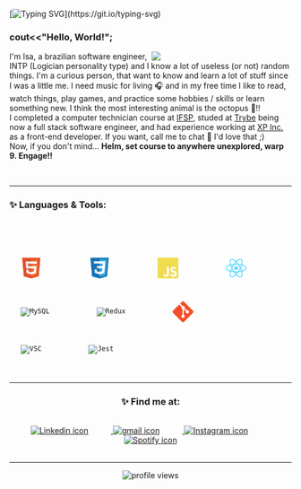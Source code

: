[![Typing SVG](https://readme-typing-svg.herokuapp.com?font=Pacifico&duration=6000&color=00CCB8&width=500&height=100&lines=Call+me+Isa+and+be+my+guest!)](https://git.io/typing-svg)

### cout<<"Hello, World!"; </br>

<div align="center" justify-content="space-between">
  <img align="right" margin-left="5px" width="250px" src="./images/enterprise.gif" />
  <p align="left">
    I'm Isa, a brazilian software engineer, INTP (Logician personality type) and I know a lot of useless (or not) random things. I'm a curious person, that want to know and learn a lot of stuff since I was a little me. I need music for living &#127911; and in my free time I like to read, watch things, play games, and practice some hobbies / skills or learn something new. I think the most interesting animal is the octopus &#128025;!!
    <br> I completed a computer technician course at <a href="https://www.ifsp.edu.br/">IFSP</a>, studed at <a href="https://betrybe.com">Trybe</a> being now a full stack software engineer, and had experience working at <a href="https://www.xpinc.com/">XP Inc.</a> as a front-end developer. If you want, call me to chat &#128172; I'd love that  ;)
    <br> Now, if you don't mind... <strong>Helm, set course to anywhere unexplored, warp 9. Engage!!</strong>
  </p>
</div> 
<br/>

<hr>
  <h3>✨ Languages & Tools: </h3><br/>
  <div style="margin-top: 30px" style="display: inline_block">
    <code style="margin-right: 40px"><img align="center" style="margin: 20px" alt="HTML" height="38" src="https://raw.githubusercontent.com/devicons/devicon/master/icons/html5/html5-original.svg"></code>
    <code style="margin-right: 40px"><img align="center" style="margin: 20px" alt="CSS" height="38" src="https://raw.githubusercontent.com/devicons/devicon/master/icons/css3/css3-original.svg"></code>
    <code style="margin-right: 40px"><img align="center" style="margin: 20px" alt="JavaScript" height="38" src="https://raw.githubusercontent.com/devicons/devicon/master/icons/javascript/javascript-plain.svg"></code>
    <code style="margin-right: 40px"><img align="center" style="margin: 20px" alt="React" height="38" src="https://raw.githubusercontent.com/devicons/devicon/master/icons/react/react-original.svg"></code>
    <code style="margin-right: 40px"><img align="center" style="margin: 20px" alt="MySQL" height="38" src="https://cdn.jsdelivr.net/gh/devicons/devicon/icons/mysql/mysql-original.svg"></code>
    <code style="margin-right: 40px"><img align="center" style="margin: 20px" alt="Redux" height="38" src="https://cdn.jsdelivr.net/gh/devicons/devicon/icons/redux/redux-original.svg"></code>
    <code style="margin-right: 40px"><img align="center" style="margin: 20px" alt="GIT" height="38" src="https://raw.githubusercontent.com/devicons/devicon/master/icons/git/git-original.svg"/></code>
    <code style="margin-right: 40px"><img align="center" style="margin: 20px" alt="VSC" height="38" src="https://cdn.jsdelivr.net/gh/devicons/devicon/icons/vscode/vscode-original.svg" /></code>
    <code><img align="center" style="margin: 20px" alt="Jest" height="38" src="https://cdn.jsdelivr.net/gh/devicons/devicon/icons/jest/jest-plain.svg" /></code>
  </div>
  <br/>
<!-- 
<hr>
  <h3>✨ Stats: </h3><br/>
  <div>
    <a href="https://github.com/Isabela-ac" style="margin: 20px" >
      <img align="center" width=396 src="https://github-readme-stats.vercel.app/api?username=Isabela-ac&hide_border=true&theme=tokyonight&count_private=true" />
    </a>
    <a href="https://github.com/Isabela-ac" style="margin: 20px" >
      <img align="center" width=396 src="https://github-readme-stats.vercel.app/api/top-langs/?username=Isabela-ac&layout=compact&show_icons=true&hide_border=true&theme=tokyonight&langs_count=10" />
    </a>
  </div>
  <br/> -->

<hr>
  <h3 align="center">✨ Find me at: </h3><br/>
  <div align="center">
    <a href="https://www.linkedin.com/in/isabela-assuncao/" target="_blank">
      <img src="https://img.shields.io/badge/-LinkedIn-%230077B5?style=for-the-badge&logo=linkedin&logoColor=white" alt="Linkedin icon" style="margin-right: 40px">
    </a> 
    <a href="mailto:isa.assuncao.dev@gmail.com" target="_blank">
      <img src="https://img.shields.io/badge/Gmail-D14836?style=for-the-badge&logo=gmail&logoColor=white" alt="gmail icon" style="margin-right: 40px">
    </a>
    <a href="https://www.instagram.com/is.a.bela_c/" target="_blank">
      <img src="https://img.shields.io/badge/-Instagram-%23E4405F?style=for-the-badge&logo=instagram&logoColor=white" alt="Instagram icon" style="margin-right: 40px">
    </a>
    <a target="_blank" href="https://open.spotify.com/user/22vj36vogn2tc4gey36zhjkky">
      <img src="https://img.shields.io/badge/Spotify-1ED760?style=for-the-badge&logo=spotify&logoColor=white" alt="Spotify icon" />
    </a>
  </div>
<br/>

---
<div align="center">
  <img src="https://komarev.com/ghpvc/?username=Isabela-ac" alt="profile views" />
</div>
